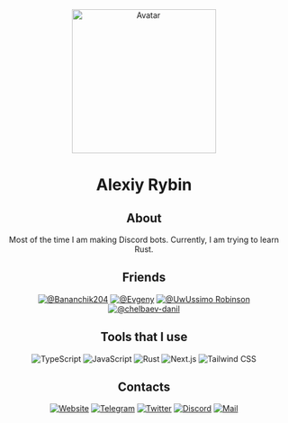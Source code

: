 <div align="center">
  <img width=256px src="https://avatars.githubusercontent.com/u/57483029?v=4" alt="Avatar" />
  <h1>Alexiy Rybin</h1>

<h2>About</h2>

Most of the time I am making Discord bots. Currently, I am trying to learn Rust.

<h2>Friends</h2>

[![@Bananchik204](https://img.shields.io/badge/-Bananchik204-090909?style=for-the-badge)](https://github.com/Bananchik204)
[![@Evgeny](https://img.shields.io/badge/-Evgeny-090909?style=for-the-badge)](https://github.com/itsLameni)
[![@UwUssimo Robinson](https://img.shields.io/badge/-UwUssimo%20Robinson-090909?style=for-the-badge)](https://github.com/uwussimo)
[![@chelbaev-danil](https://img.shields.io/badge/-chelbaev%20danil-090909?style=for-the-badge)](https://github.com/chelbaev-danil)

<h2>Tools that I use</h2>

![TypeScript](https://img.shields.io/badge/-TypeScript-090909?style=for-the-badge&logo=TypeScript&logoColor=638bb6)
![JavaScript](https://img.shields.io/badge/-JavaScript-090909?style=for-the-badge&logo=JavaScript&logoColor=b6ac63)
![Rust](https://img.shields.io/badge/-Rust-090909?style=for-the-badge&logo=Rust&logoColor=97857d)
![Next.js](https://img.shields.io/badge/-Next.js-090909?style=for-the-badge&logo=Next.js&logoColor=e8e3e3)
![Tailwind CSS](https://img.shields.io/badge/-Tailwind%20CSS-090909?style=for-the-badge&logo=TailwindCSS&logoColor=8dacb9)

<h2>Contacts</h2>

[![Website](https://img.shields.io/badge/-Website-090909?style=for-the-badge&logo=HTML5&logoColor=b66371)](https://tapni.su)
[![Telegram](https://img.shields.io/badge/-Telegram-090909?style=for-the-badge&logo=Telegram&logoColor=639ab6)](https://t.me/tapnisu)
[![Twitter](https://img.shields.io/badge/-Twitter-090909?style=for-the-badge&logo=Twitter&logoColor=6396b6)](https://twitter.com/tapnisu)
[![Discord](https://img.shields.io/badge/-Discord-090909?style=for-the-badge&logo=Discord&logoColor=636ab6)](https://discord.com/users/586128640136445964)
[![Mail](https://img.shields.io/badge/-Mail-090909?style=for-the-badge&logo=gmail&logoColor=b66467)](mailto:alexiy.rybin@gmail.com)

</div>
